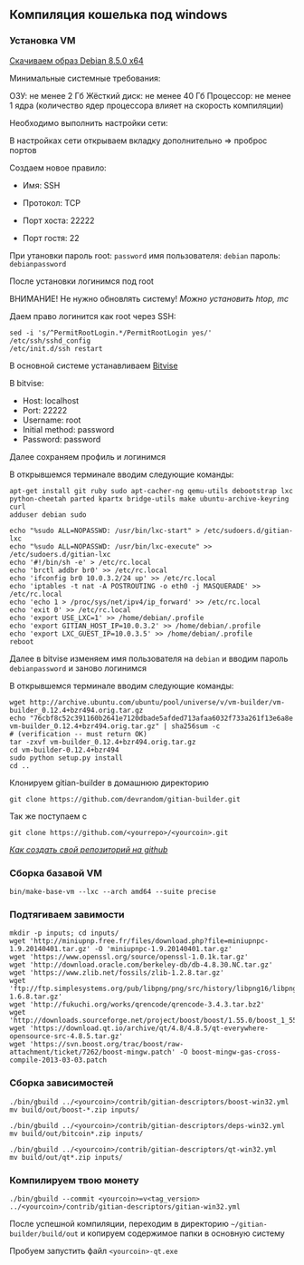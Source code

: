 Компиляция кошелька под windows
-------------------------------

### Установка VM

[Скачиваем образ Debian 8.5.0 х64](https://www.youtube.com/redirect?v=_ti-d5t1WX8&event=video_description&redir_token=Fb0zYWgHWbS7dkGtIwXEbcoKo1R8MTUxODkzMDkyMUAxNTE4ODQ0NTIx&q=https%3A%2F%2Fcdimage.debian.org%2Fmirror%2Fcdimage%2Farchive%2F8.5.0-live%2Famd64%2Fiso-hybrid%2Fdebian-live-8.5.0-amd64-standard.iso)

Минимальные системные требования:

ОЗУ: не менее 2 Гб
Жёсткий диск: не менее 40 Гб
Процессор: не менее 1 ядра (количество ядер процессора влияет на скорость компиляции)

Необходимо выполнить настройки сети:

В настройках сети открываем вкладку дополнительно => проброс портов

Создаем новое правило:

- Имя: SSH

- Протокол: TCP

- Порт хоста: 22222

- Порт гостя: 22

При утановки пароль root: `password` имя пользователя: `debian` пароль: `debianpassword`

После установки логинимcя под root

ВНИМАНИЕ! Не нужно обновлять систему!
*Можно установить htop, mc*

Даем право логинится как root через SSH:

	sed -i 's/^PermitRootLogin.*/PermitRootLogin yes/' /etc/ssh/sshd_config
	/etc/init.d/ssh restart

В основной системе устанавливаем [Bitvise](https://www.youtube.com/redirect?v=_ti-d5t1WX8&event=video_description&redir_token=Fb0zYWgHWbS7dkGtIwXEbcoKo1R8MTUxODkzMDkyMUAxNTE4ODQ0NTIx&q=https%3A%2F%2Fwww.bitvise.com%2F)

В bitvise:

- Host: localhost
- Port: 22222
- Username: root
- Initial method: password
- Password: password

Далее сохраняем профиль и логинимся

В открывшемся терминале вводим следующие команды:

	apt-get install git ruby sudo apt-cacher-ng qemu-utils debootstrap lxc python-cheetah parted kpartx bridge-utils make ubuntu-archive-keyring curl
	adduser debian sudo

	echo "%sudo ALL=NOPASSWD: /usr/bin/lxc-start" > /etc/sudoers.d/gitian-lxc
	echo "%sudo ALL=NOPASSWD: /usr/bin/lxc-execute" >> /etc/sudoers.d/gitian-lxc
	echo '#!/bin/sh -e' > /etc/rc.local
	echo 'brctl addbr br0' >> /etc/rc.local
	echo 'ifconfig br0 10.0.3.2/24 up' >> /etc/rc.local
	echo 'iptables -t nat -A POSTROUTING -o eth0 -j MASQUERADE' >> /etc/rc.local
	echo 'echo 1 > /proc/sys/net/ipv4/ip_forward' >> /etc/rc.local
	echo 'exit 0' >> /etc/rc.local
	echo 'export USE_LXC=1' >> /home/debian/.profile
	echo 'export GITIAN_HOST_IP=10.0.3.2' >> /home/debian/.profile
	echo 'export LXC_GUEST_IP=10.0.3.5' >> /home/debian/.profile
	reboot

Далее в bitvise изменяем имя пользователя на `debian` и вводим пароль `debianpassword` и заново логинимся

В открывшемся терминале вводим следующие команды:

	wget http://archive.ubuntu.com/ubuntu/pool/universe/v/vm-builder/vm-builder_0.12.4+bzr494.orig.tar.gz
	echo "76cbf8c52c391160b2641e7120dbade5afded713afaa6032f733a261f13e6a8e  vm-builder_0.12.4+bzr494.orig.tar.gz" | sha256sum -c
	# (verification -- must return OK)
	tar -zxvf vm-builder_0.12.4+bzr494.orig.tar.gz
	cd vm-builder-0.12.4+bzr494
	sudo python setup.py install
	cd ..

Клонируем gitian-builder в домашнюю директорию

	git clone https://github.com/devrandom/gitian-builder.git

Так же поступаем с <yourcoin>

	git clone https://github.com/<yourrepo>/<yourcoin>.git

*[Как создать свой репозиторий на github](Команды_git.md)*

### Сборка базавой VM

	bin/make-base-vm --lxc --arch amd64 --suite precise

### Подтягиваем завимости

	mkdir -p inputs; cd inputs/
	wget 'http://miniupnp.free.fr/files/download.php?file=miniupnpc-1.9.20140401.tar.gz' -O 'miniupnpc-1.9.20140401.tar.gz'
	wget 'https://www.openssl.org/source/openssl-1.0.1k.tar.gz'
	wget 'http://download.oracle.com/berkeley-db/db-4.8.30.NC.tar.gz'
	wget 'https://www.zlib.net/fossils/zlib-1.2.8.tar.gz'
	wget 'ftp://ftp.simplesystems.org/pub/libpng/png/src/history/libpng16/libpng-1.6.8.tar.gz'
	wget 'http://fukuchi.org/works/qrencode/qrencode-3.4.3.tar.bz2'
	wget 'http://downloads.sourceforge.net/project/boost/boost/1.55.0/boost_1_55_0.tar.bz2'
	wget 'https://download.qt.io/archive/qt/4.8/4.8.5/qt-everywhere-opensource-src-4.8.5.tar.gz'
	wget 'https://svn.boost.org/trac/boost/raw-attachment/ticket/7262/boost-mingw.patch' -O boost-mingw-gas-cross-compile-2013-03-03.patch

### Сборка зависимостей

	./bin/gbuild ../<yourcoin>/contrib/gitian-descriptors/boost-win32.yml
	mv build/out/boost-*.zip inputs/
 
	./bin/gbuild ../<yourcoin>/contrib/gitian-descriptors/deps-win32.yml
	mv build/out/bitcoin*.zip inputs/
 
	./bin/gbuild ../<yourcoin>/contrib/gitian-descriptors/qt-win32.yml
	mv build/out/qt*.zip inputs/

### Компилируем твою монету

	./bin/gbuild --commit <yourcoin>=v<tag_version> ../<yourcoin>/contrib/gitian-descriptors/gitian-win32.yml

После успешной компиляции, переходим в директорию `~/gitian-builder/build/out` и копируем содержимое папки в основную систему

Пробуем запустить файл `<yourcoin>-qt.exe`